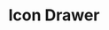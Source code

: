 ---
blog: http://icondrawer.com/blog.php
facebook: http://facebook.com/icon.drawer
logohandle: icondrawer
sort: icondrawer
title: Icon Drawer
twitter: icondrawer
website: http://icondrawer.com/
---